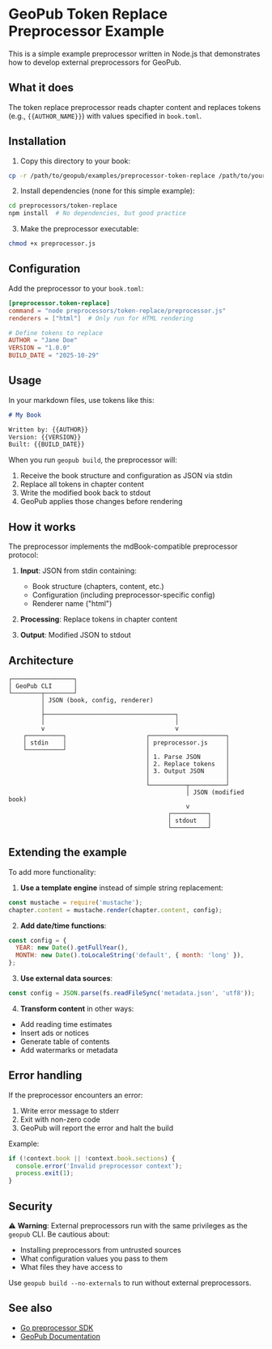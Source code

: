 # GeoPub Token Replace Preprocessor Example

This is a simple example preprocessor written in Node.js that demonstrates how to develop external preprocessors for GeoPub.

## What it does

The token replace preprocessor reads chapter content and replaces tokens (e.g., `{{AUTHOR_NAME}}`) with values specified in `book.toml`.

## Installation

1. Copy this directory to your book:
```bash
cp -r /path/to/geopub/examples/preprocessor-token-replace /path/to/your/book/preprocessors/
```

2. Install dependencies (none for this simple example):
```bash
cd preprocessors/token-replace
npm install  # No dependencies, but good practice
```

3. Make the preprocessor executable:
```bash
chmod +x preprocessor.js
```

## Configuration

Add the preprocessor to your `book.toml`:

```toml
[preprocessor.token-replace]
command = "node preprocessors/token-replace/preprocessor.js"
renderers = ["html"]  # Only run for HTML rendering

# Define tokens to replace
AUTHOR = "Jane Doe"
VERSION = "1.0.0"
BUILD_DATE = "2025-10-29"
```

## Usage

In your markdown files, use tokens like this:

```markdown
# My Book

Written by: {{AUTHOR}}
Version: {{VERSION}}
Built: {{BUILD_DATE}}
```

When you run `geopub build`, the preprocessor will:
1. Receive the book structure and configuration as JSON via stdin
2. Replace all tokens in chapter content
3. Write the modified book back to stdout
4. GeoPub applies those changes before rendering

## How it works

The preprocessor implements the mdBook-compatible preprocessor protocol:

1. **Input**: JSON from stdin containing:
   - Book structure (chapters, content, etc.)
   - Configuration (including preprocessor-specific config)
   - Renderer name ("html")

2. **Processing**: Replace tokens in chapter content

3. **Output**: Modified JSON to stdout

## Architecture

```
┌─────────────────┐
│ GeoPub CLI      │
└────────┬────────┘
         │ JSON (book, config, renderer)
         │
         ├────────────────────────────────────┐
         │                                    │
         v                                    v
    ┌──────────┐                      ┌─────────────────────┐
    │ stdin    │                      │ preprocessor.js     │
    └──────────┘                      │                     │
                                      │ 1. Parse JSON       │
                                      │ 2. Replace tokens   │
                                      │ 3. Output JSON      │
                                      │                     │
                                      └──────────┬──────────┘
                                                 │ JSON (modified book)
                                                 v
                                            ┌──────────┐
                                            │ stdout   │
                                            └──────────┘
```

## Extending the example

To add more functionality:

1. **Use a template engine** instead of simple string replacement:
```javascript
const mustache = require('mustache');
chapter.content = mustache.render(chapter.content, config);
```

2. **Add date/time functions**:
```javascript
const config = {
  YEAR: new Date().getFullYear(),
  MONTH: new Date().toLocaleString('default', { month: 'long' }),
};
```

3. **Use external data sources**:
```javascript
const config = JSON.parse(fs.readFileSync('metadata.json', 'utf8'));
```

4. **Transform content** in other ways:
- Add reading time estimates
- Insert ads or notices
- Generate table of contents
- Add watermarks or metadata

## Error handling

If the preprocessor encounters an error:
1. Write error message to stderr
2. Exit with non-zero code
3. GeoPub will report the error and halt the build

Example:
```javascript
if (!context.book || !context.book.sections) {
  console.error('Invalid preprocessor context');
  process.exit(1);
}
```

## Security

⚠️ **Warning**: External preprocessors run with the same privileges as the `geopub` CLI. Be cautious about:
- Installing preprocessors from untrusted sources
- What configuration values you pass to them
- What files they have access to

Use `geopub build --no-externals` to run without external preprocessors.

## See also

- [Go preprocessor SDK](../preprocessor-go/)
- [GeoPub Documentation](../../geopub/README.md)
